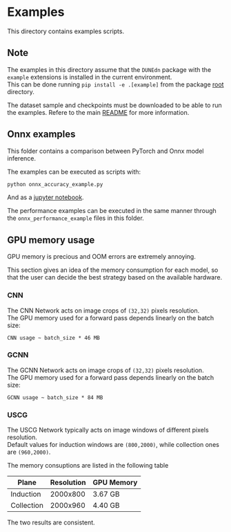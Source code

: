 # Examples

This directory contains examples scripts.

## Note

The examples in this directory assume that the `DUNEdn` package with the
`example` extensions is installed in the current environment.  
This can be done running `pip install -e .[example]` from the package [root](..)
directory.

The dataset sample and checkpoints must be downloaded to be able to run the
examples. Refere to the main [README](../README.md) for more information.

## Onnx examples

This folder contains a comparison between PyTorch and Onnx model inference.  

The examples can be executed as scripts with:

```bash
python onnx_accuracy_example.py
```

And as a [jupyter notebook](onnx_accuracy_example.ipynb).

The performance examples can be executed in the same manner through the
`onnx_performance_example` files in this folder.

## GPU memory usage

GPU memory is precious and OOM errors are extremely annoying.

This section gives an idea of the memory consumption for each model, so that the
user can decide the best strategy based on the available hardware.

### CNN

The CNN Network acts on image crops of `(32,32)` pixels resolution.  
The GPU memory used for a forward pass depends linearly on the batch size:

```text
CNN usage ~ batch_size * 46 MB
```

### GCNN

The GCNN Network acts on image crops of `(32,32)` pixels resolution.  
The GPU memory used for a forward pass depends linearly on the batch size:

```text
GCNN usage ~ batch_size * 84 MB
```

### USCG

The USCG Network typically acts on image windows of different pixels resolution.  
Default values for induction windows are `(800,2000)`, while collection ones are
`(960,2000)`.

The memory consuptions are listed in the following table

Plane | Resolution | GPU Memory |
|--|--|--|
Induction | 2000x800 | 3.67 GB |
Collection | 2000x960 | 4.40 GB |

The two results are consistent.
